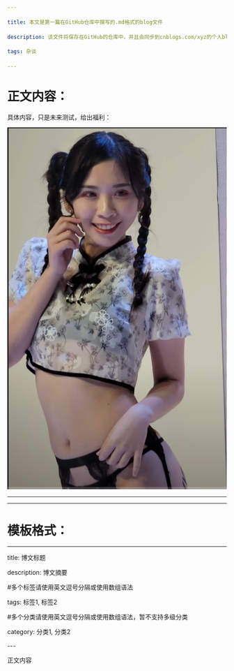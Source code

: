 ```yaml
---

title: 本文是第一篇在GitHub仓库中撰写的.md格式的blog文件

description: 该文件将保存在GitHub的仓库中，并且会同步到cnblogs.com/xyz的个人blog的主页上面。

tags: 杂谈

---
```



# 正文内容：

具体内容，只是未来测试，给出福利：



![美女图](./../img/截图20240924112343.png)



------

------



# 模板格式：


---

title: 博文标题

description: 博文摘要

\#多个标签请使用英文逗号分隔或使用数组语法

tags: 标签1, 标签2

\#多个分类请使用英文逗号分隔或使用数组语法，暂不支持多级分类

category: 分类1, 分类2

\---

正文内容